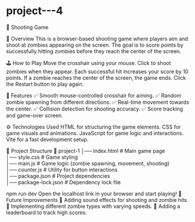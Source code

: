 # project---4

🎯 Shooting Game

📌 Overview
This is a browser-based shooting game where players aim and shoot at zombies appearing on the screen. The goal is to score points by successfully hitting zombies before they reach the center of the screen.

🕹️ How to Play
Move the crosshair using your mouse.
Click to shoot zombies when they appear.
Each successful hit increases your score by 10 points.
If a zombie reaches the center of the screen, the game ends.
Click the Restart button to play again.

🎨 Features
✅ Smooth mouse-controlled crosshair for aiming.
✅ Random zombie spawning from different directions.
✅ Real-time movement towards the center.
✅ Collision detection for shooting accuracy.
✅ Score tracking and game-over screen.

⚙️ Technologies Used
HTML for structuring the game elements.
CSS for game visuals and animations.
JavaScript for game logic and interactions.
Vite for a fast development setup.

📂 Project Structure
📁 project-1
│── index.html        # Main game page  
│── style.css         # Game styling  
│── main.js           # Game logic (zombie spawning, movement, shooting)  
│── counter.js        # Utility for button interactions  
│── package.json      # Project dependencies  
│── package-lock.json # Dependency lock file  

npm run dev
Open the localhost link in your browser and start playing!
🎯 Future Improvements
🔹 Adding sound effects for shooting and zombie hits.
🔹 Implementing different zombie types with varying speeds.
🔹 Adding a leaderboard to track high scores.

